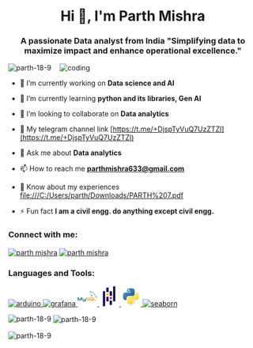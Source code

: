 <h1 align="center">Hi 👋, I'm Parth Mishra</h1>
<h3 align="center">A passionate Data analyst from India "Simplifying data to maximize impact and enhance operational excellence."</h3>
<img align="right" alt="coding" width="400" src="https://th.bing.com/th/id/OIP.gcPMc25ZR7Xq-F-NNF1v1wHaE8?w=768&h=512&rs=1&pid=ImgDetMain">

<p align="left"> <img src="https://komarev.com/ghpvc/?username=parth-18-9&label=Profile%20views&color=0e75b6&style=flat" alt="parth-18-9" /> </p>

- 🔭 I’m currently working on **Data science and AI**

- 🌱 I’m currently learning **python and its libraries, Gen AI**

- 👯 I’m looking to collaborate on **Data analytics**

- 📝 My telegram channel link [https://t.me/+DjspTyVuQ7UzZTZl](https://t.me/+DjspTyVuQ7UzZTZl)

- 💬 Ask me about **Data analytics**

- 📫 How to reach me **parthmishra633@gmail.com**

- 📄 Know about my experiences [file:///C:/Users/parth/Downloads/PARTH%207.pdf](file:///C:/Users/parth/Downloads/PARTH%207.pdf)

- ⚡ Fun fact **I am a civil engg. do anything except civil engg.**

<h3 align="left">Connect with me:</h3>
<p align="left">
<a href="https://linkedin.com/in/parth mishra" target="blank"><img align="center" src="https://raw.githubusercontent.com/rahuldkjain/github-profile-readme-generator/master/src/images/icons/Social/linked-in-alt.svg" alt="parth mishra" height="30" width="40" /></a>
<a href="https://kaggle.com/parth mishra" target="blank"><img align="center" src="https://raw.githubusercontent.com/rahuldkjain/github-profile-readme-generator/master/src/images/icons/Social/kaggle.svg" alt="parth mishra" height="30" width="40" /></a>
</p>

<h3 align="left">Languages and Tools:</h3>
<p align="left"> <a href="https://www.arduino.cc/" target="_blank" rel="noreferrer"> <img src="https://cdn.worldvectorlogo.com/logos/arduino-1.svg" alt="arduino" width="40" height="40"/> </a> <a href="https://grafana.com" target="_blank" rel="noreferrer"> <img src="https://www.vectorlogo.zone/logos/grafana/grafana-icon.svg" alt="grafana" width="40" height="40"/> </a> <a href="https://www.mysql.com/" target="_blank" rel="noreferrer"> <img src="https://raw.githubusercontent.com/devicons/devicon/master/icons/mysql/mysql-original-wordmark.svg" alt="mysql" width="40" height="40"/> </a> <a href="https://pandas.pydata.org/" target="_blank" rel="noreferrer"> <img src="https://raw.githubusercontent.com/devicons/devicon/2ae2a900d2f041da66e950e4d48052658d850630/icons/pandas/pandas-original.svg" alt="pandas" width="40" height="40"/> </a> <a href="https://www.python.org" target="_blank" rel="noreferrer"> <img src="https://raw.githubusercontent.com/devicons/devicon/master/icons/python/python-original.svg" alt="python" width="40" height="40"/> </a> <a href="https://seaborn.pydata.org/" target="_blank" rel="noreferrer"> <img src="https://seaborn.pydata.org/_images/logo-mark-lightbg.svg" alt="seaborn" width="40" height="40"/> </a> </p>

<p><img align="left" src="https://github-readme-stats.vercel.app/api/top-langs?username=parth-18-9&show_icons=true&locale=en&layout=compact" alt="parth-18-9" /></p>

<p>&nbsp;<img align="center" src="https://github-readme-stats.vercel.app/api?username=parth-18-9&show_icons=true&locale=en" alt="parth-18-9" /></p>

<p><img align="center" src="https://github-readme-streak-stats.herokuapp.com/?user=parth-18-9&" alt="parth-18-9" /></p>

